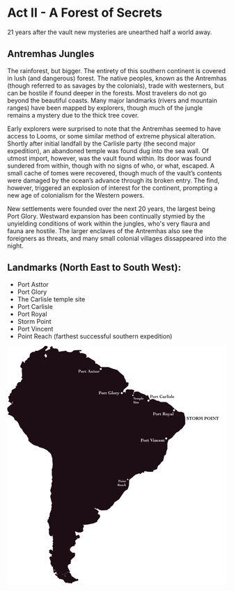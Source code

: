 # Act II - A Forest of Secrets

21 years after the vault new mysteries are unearthed half a world away.

## Antremhas Jungles

The rainforest, but bigger. The entirety of this southern continent is covered in lush (and dangerous) forest. The native peoples, known as the Antremhas (though referred to as savages by the colonials), trade with westerners, but can be hostile if found deeper in the forests. Most travelers do not go beyond the beautiful coasts. Many major landmarks (rivers and mountain ranges) have been mapped by explorers, though much of the jungle remains a mystery due to the thick tree cover.

Early explorers were surprised to note that the Antremhas seemed to have access to Looms, or some similar method of extreme physical alteration. Shortly after initial landfall by the Carlisle party (the second major expedition), an abandoned temple was found dug into the sea wall. Of utmost import, however, was the vault found within. Its door was found sundered from within, though with no signs of who, or what, escaped. A small cache of tomes were recovered, though much of the vault’s contents were damaged by the ocean’s advance through its broken entry. The find, however, triggered an explosion of interest for the continent, prompting a new age of colonialism for the Western powers.

New settlements were founded over the next 20 years, the largest being Port Glory. Westward expansion has been continually stymied by the unyielding conditions of work within the jungles, who's very flaura and fauna are hostile. The larger enclaves of the Antremhas also see the foreigners as threats, and many small colonial villages dissappeared into the night.

## Landmarks (North East to South West):

- Port Asttor
- Port Glory
- The Carlisle temple site
- Port Carlisle
- Port Royal
- Storm Point
- Port Vincent
- Point Reach (farthest successful southern expedition)

![map](map.png)

